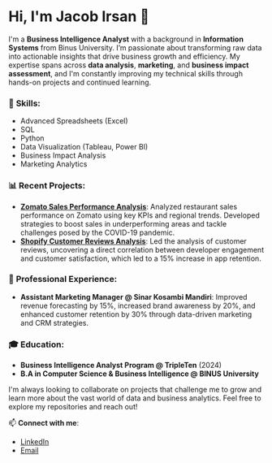 # Hi, I'm Jacob Irsan 👋

I'm a **Business Intelligence Analyst** with a background in **Information Systems** from Binus University. I’m passionate about transforming raw data into actionable insights that drive business growth and efficiency. My expertise spans across **data analysis**, **marketing**, and **business impact assessment**, and I'm constantly improving my technical skills through hands-on projects and continued learning.

### 🔧 **Skills**:
- Advanced Spreadsheets (Excel)
- SQL
- Python
- Data Visualization (Tableau, Power BI)
- Business Impact Analysis
- Marketing Analytics

### 📊 **Recent Projects**:
- **[Zomato Sales Performance Analysis]([Zomato](https://github.com/jacobirsan/README.md/tree/75ee1284f371dd8c696c686744fb09743130f799/Zomato))**: Analyzed restaurant sales performance on Zomato using key KPIs and regional trends. Developed strategies to boost sales in underperforming areas and tackle challenges posed by the COVID-19 pandemic.
- **[Shopify Customer Reviews Analysis]()**: Led the analysis of customer reviews, uncovering a direct correlation between developer engagement and customer satisfaction, which led to a 15% increase in app retention.

### 💼 **Professional Experience**:
- **Assistant Marketing Manager @ Sinar Kosambi Mandiri**: Improved revenue forecasting by 15%, increased brand awareness by 20%, and enhanced customer retention by 30% through data-driven marketing and CRM strategies.

### 🎓 **Education**:
- **Business Intelligence Analyst Program @ TripleTen** (2024)
- **B.A in Computer Science & Business Intelligence @ BINUS University**

I'm always looking to collaborate on projects that challenge me to grow and learn more about the vast world of data and business analytics. Feel free to explore my repositories and reach out!

📫 **Connect with me**:
- [LinkedIn](http://www.linkedin.com/in/jacob-irsan)
- [Email](mailto:jacob.irsanus@gmail.com)
